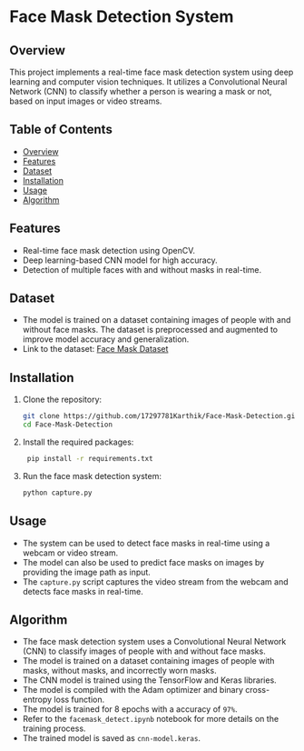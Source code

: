 # Face Mask Detection System## OverviewThis project implements a real-time face mask detection system using deep learning and computer vision techniques. It utilizes a Convolutional Neural Network (CNN) to classify whether a person is wearing a mask or not, based on input images or video streams.## Table of Contents- [Overview](#overview)- [Features](#features)- [Dataset](#dataset)- [Installation](#installation)- [Usage](#usage)- [Algorithm](#algorithm)## Features- Real-time face mask detection using OpenCV.- Deep learning-based CNN model for high accuracy.- Detection of multiple faces with and without masks in real-time.## Dataset- The model is trained on a dataset containing images of people with and without face masks. The dataset is preprocessed and augmented to improve model accuracy and generalization.- Link to the dataset: [Face Mask Dataset](https://www.kaggle.com/andrewmvd/face-mask-detection)## Installation1. Clone the repository:   ```bash   git clone https://github.com/17297781Karthik/Face-Mask-Detection.git   cd Face-Mask-Detection   ```2. Install the required packages:   ```bash    pip install -r requirements.txt    ```3. Run the face mask detection system:   ```bash   python capture.py   ``` ## Usage- The system can be used to detect face masks in real-time using a webcam or video stream.- The model can also be used to predict face masks on images by providing the image path as input.- The `capture.py` script captures the video stream from the webcam and detects face masks in real-time.## Algorithm- The face mask detection system uses a Convolutional Neural Network (CNN) to classify images of people with and without face masks.- The model is trained on a dataset containing images of people with masks, without masks, and incorrectly worn masks.- The CNN model is trained using the TensorFlow and Keras libraries.- The model is compiled with the Adam optimizer and binary cross-entropy loss function.- The model is trained for 8 epochs with a accuracy of `97%`.- Refer to the `facemask_detect.ipynb` notebook for more details on the training process.- The trained model is saved as `cnn-model.keras`.